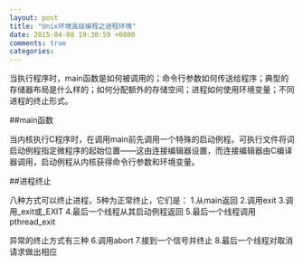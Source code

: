 ```yaml
---
layout: post
title: "Unix环境高级编程之进程环境"
date: 2015-04-08 19:30:59 +0800
comments: true
categories: 
---
```


当执行程序时，main函数是如何被调用的；命令行参数如何传送给程序；典型的存储器布局是什么样的；如何分配额外的存储空间；进程如何使用环境变量；不同进程的终止形式。

<!--more--->

##main函数

当内核执行C程序时，在调用main前先调用一个特殊的启动例程。可执行文件将词启动例程指定微程序的起始位置——这由连接编辑器设置，而连接编辑器由C编译器调用，启动例程从内核获得命令行参数和环境变量。


##进程终止

八种方式可以终止进程，5种为正常终止，它们是：
1.从main返回
2.调用exit
3.调用_exit或_EXIT
4.最后一个线程从其启动例程返回
5.最后一个线程调用pthread_exit

异常的终止方式有三种
6.调用abort
7.接到一个信号并终止
8.最后一个线程对取消请求做出相应
